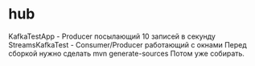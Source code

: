 # hub

KafkaTestApp - Producer посылающий 10 записей в секунду
StreamsKafkaTest - Consumer/Producer работающий с окнами
Перед сборкой нужно сделать mvn generate-sources
Потом уже собирать.

